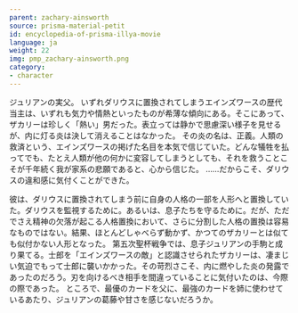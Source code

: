 ```yaml
---
parent: zachary-ainsworth
source: prisma-material-petit
id: encyclopedia-of-prisma-illya-movie
language: ja
weight: 22
img: pmp_zachary-ainsworth.png
category:
- character
---
```


ジュリアンの実父。
いずれダリウスに置換されてしまうエインズワースの歴代当主は、いずれも気力や情熱といったものが希薄な傾向にある。そこにあって、ザカリーは珍しく「熱い」男だった。表立っては静かで思慮深い様子を見せるが、内に灯る炎は決して消えることはなかった。
その炎の名は、正義。人類の救済という、エインズワースの掲げた名目を本気で信じていた。どんな犠牲を払ってでも、たとえ人類が他の何かに変容してしまうとしても、それを救うことこそが千年続く我が家系の悲願であると、心から信じた。
……だからこそ、ダリウスの違和感に気付くことができた。

彼は、ダリウスに置換されてしまう前に自身の人格の一部を人形へと置換していた。ダリウスを監視するために。あるいは、息子たちを守るために。だが、ただでさえ精神の欠落が起こる人格置換において、さらに分割した人格の置換は容易なものではない。結果、ほとんどしゃべらず動かず、かつてのザカリーとは似ても似付かない人形となった。
第五次聖杯戦争では、息子ジュリアンの手駒と成り果てる。士郎を「エインズワースの敵」と認識させられたザカリーは、凄まじい気迫でもって士郎に襲いかかった。その苛烈さこそ、内に燃やした炎の発露であったのだろう。刃を向けるべき相手を間違っていることに気付いたのは、今際の際であった。
ところで、最優のカードを父に、最強のカードを姉に使わせているあたり、ジュリアンの葛藤や甘さを感じないだろうか。
